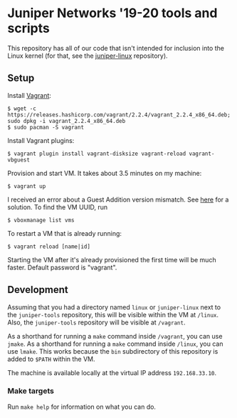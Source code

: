 # Juniper Networks '19-20 tools and scripts

This repository has all of our code that isn't intended for inclusion
into the Linux kernel (for that, see the
[juniper-linux](https://github.com/raxod502/juniper-linux)
repository).

## Setup

Install [Vagrant](https://www.vagrantup.com/):

    $ wget -c https://releases.hashicorp.com/vagrant/2.2.4/vagrant_2.2.4_x86_64.deb; sudo dpkg -i vagrant_2.2.4_x86_64.deb
    $ sudo pacman -S vagrant

Install Vagrant plugins:

    $ vagrant plugin install vagrant-disksize vagrant-reload vagrant-vbguest

Provision and start VM. It takes about 3.5 minutes on my machine:

    $ vagrant up

I received an error about a Guest Addition version mismatch. See
[here](https://blog.patelify.com/posts/virtualbox-vagrant-the-version-mismatch-continues/)
for a solution. To find the VM UUID, run

    $ vboxmanage list vms

To restart a VM that is already running:

    $ vagrant reload [name|id]

Starting the VM after it's already provisioned the first time will be
much faster. Default password is "vagrant".

## Development

Assuming that you had a directory named `linux` or `juniper-linux`
next to the `juniper-tools` repository, this will be visible within
the VM at `/linux`. Also, the `juniper-tools` repository will be
visible at `/vagrant`.

As a shorthand for running a `make` command inside `/vagrant`, you can
use `jmake`. As a shorthand for running a `make` command inside
`/linux`, you can use `lmake`. This works because the `bin`
subdirectory of this repository is added to `$PATH` within the VM.

The machine is available locally at the virtual IP address
`192.168.33.10`.

### Make targets

Run `make help` for information on what you can do.
